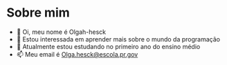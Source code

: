 # Sobre mim

- 👋 Oi, meu nome é Olgah-hesck 
- 👀 Estou interessada em aprender mais sobre o mundo da programação  
- 🌱 Atualmente estou estudando no primeiro ano do ensino médio 
- 📫 Meu email é Olga.hesck@escola.pr.gov 

<!---
Olgah-hesck/Olgah-hesck is a ✨ special ✨ repository because its `README.md` (this file) appears on your GitHub profile.
You can click the Preview link to take a look at your changes.
--->
